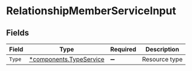 # RelationshipMemberServiceInput


## Fields

| Field                                                         | Type                                                          | Required                                                      | Description                                                   |
| ------------------------------------------------------------- | ------------------------------------------------------------- | ------------------------------------------------------------- | ------------------------------------------------------------- |
| `Type`                                                        | [*components.TypeService](../../models/shared/typeservice.md) | :heavy_minus_sign:                                            | Resource type                                                 |